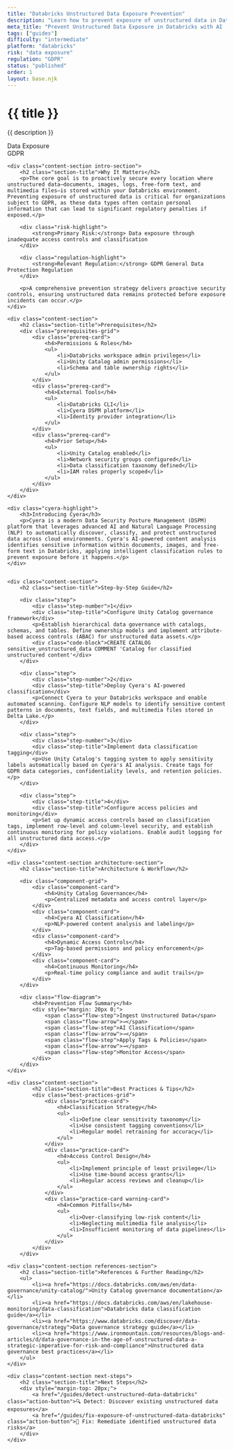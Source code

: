 ```yaml
---
title: "Databricks Unstructured Data Exposure Prevention"
description: "Learn how to prevent exposure of unstructured data in Databricks environments. Follow step-by-step guidance for GDPR compliance and data governance."
meta_title: "Prevent Unstructured Data Exposure in Databricks with AI | DSPM Guide"
tags: ["guides"]
difficulty: "intermediate"
platform: "databricks"
risk: "data exposure"
regulation: "GDPR"
status: "published"
order: 1
layout: base.njk
---
```


<div class="container">
    <div class="header">
        <h1>{{ title }}</h1>
        <p>{{ description }}</p>
        <div class="badge">Data Exposure</div>
        <div class="badge regulation">GDPR</div>
    </div>

    <div class="content-section intro-section">
        <h2 class="section-title">Why It Matters</h2>
        <p>The core goal is to proactively secure every location where unstructured data—documents, images, logs, free-form text, and multimedia files—is stored within your Databricks environment. Preventing exposure of unstructured data is critical for organizations subject to GDPR, as these data types often contain personal information that can lead to significant regulatory penalties if exposed.</p>
        
        <div class="risk-highlight">
            <strong>Primary Risk:</strong> Data exposure through inadequate access controls and classification
        </div>
        
        <div class="regulation-highlight">
            <strong>Relevant Regulation:</strong> GDPR General Data Protection Regulation
        </div>
        
        <p>A comprehensive prevention strategy delivers proactive security controls, ensuring unstructured data remains protected before exposure incidents can occur.</p>
    </div>

    <div class="content-section">
        <h2 class="section-title">Prerequisites</h2>
        <div class="prerequisites-grid">
            <div class="prereq-card">
                <h4>Permissions & Roles</h4>
                <ul>
                    <li>Databricks workspace admin privileges</li>
                    <li>Unity Catalog admin permissions</li>
                    <li>Schema and table ownership rights</li>
                </ul>
            </div>
            <div class="prereq-card">
                <h4>External Tools</h4>
                <ul>
                    <li>Databricks CLI</li>
                    <li>Cyera DSPM platform</li>
                    <li>Identity provider integration</li>
                </ul>
            </div>
            <div class="prereq-card">
                <h4>Prior Setup</h4>
                <ul>
                    <li>Unity Catalog enabled</li>
                    <li>Network security groups configured</li>
                    <li>Data classification taxonomy defined</li>
                    <li>IAM roles properly scoped</li>
                </ul>
            </div>
        </div>
    </div>
	
    <div class="cyera-highlight">
        <h3>Introducing Cyera</h3>
        <p>Cyera is a modern Data Security Posture Management (DSPM) platform that leverages advanced AI and Natural Language Processing (NLP) to automatically discover, classify, and protect unstructured data across cloud environments. Cyera's AI-powered content analysis identifies sensitive information within documents, images, and free-form text in Databricks, applying intelligent classification rules to prevent exposure before it happens.</p>
    </div>
	

    <div class="content-section">
        <h2 class="section-title">Step-by-Step Guide</h2>
        
        <div class="step">
            <div class="step-number">1</div>
            <div class="step-title">Configure Unity Catalog governance framework</div>
            <p>Establish hierarchical data governance with catalogs, schemas, and tables. Define ownership models and implement attribute-based access controls (ABAC) for unstructured data assets.</p>
            <div class="code-block">CREATE CATALOG sensitive_unstructured_data COMMENT 'Catalog for classified unstructured content'</div>
        </div>

        <div class="step">
            <div class="step-number">2</div>
            <div class="step-title">Deploy Cyera's AI-powered classification</div>
            <p>Connect Cyera to your Databricks workspace and enable automated scanning. Configure NLP models to identify sensitive content patterns in documents, text fields, and multimedia files stored in Delta Lake.</p>
        </div>

        <div class="step">
            <div class="step-number">3</div>
            <div class="step-title">Implement data classification tagging</div>
            <p>Use Unity Catalog's tagging system to apply sensitivity labels automatically based on Cyera's AI analysis. Create tags for GDPR data categories, confidentiality levels, and retention policies.</p>
        </div>

        <div class="step">
            <div class="step-title">4</div>
            <div class="step-title">Configure access policies and monitoring</div>
            <p>Set up dynamic access controls based on classification tags, implement row-level and column-level security, and establish continuous monitoring for policy violations. Enable audit logging for all unstructured data access.</p>
        </div>
    </div>

    <div class="content-section architecture-section">
        <h2 class="section-title">Architecture & Workflow</h2>
        
        <div class="component-grid">
            <div class="component-card">
                <h4>Unity Catalog Governance</h4>
                <p>Centralized metadata and access control layer</p>
            </div>
            <div class="component-card">
                <h4>Cyera AI Classification</h4>
                <p>NLP-powered content analysis and labeling</p>
            </div>
            <div class="component-card">
                <h4>Dynamic Access Controls</h4>
                <p>Tag-based permissions and policy enforcement</p>
            </div>
            <div class="component-card">
                <h4>Continuous Monitoring</h4>
                <p>Real-time policy compliance and audit trails</p>
            </div>
        </div>

        <div class="flow-diagram">
            <h4>Prevention Flow Summary</h4>
            <div style="margin: 20px 0;">
                <span class="flow-step">Ingest Unstructured Data</span>
                <span class="flow-arrow">→</span>
                <span class="flow-step">AI Classification</span>
                <span class="flow-arrow">→</span>
                <span class="flow-step">Apply Tags & Policies</span>
                <span class="flow-arrow">→</span>
                <span class="flow-step">Monitor Access</span>
            </div>
        </div>
    </div>

	<div class="content-section">
	        <h2 class="section-title">Best Practices & Tips</h2>
	        <div class="best-practices-grid">
	            <div class="practice-card">
	                <h4>Classification Strategy</h4>
	                <ul>
	                    <li>Define clear sensitivity taxonomy</li>
	                    <li>Use consistent tagging conventions</li>
	                    <li>Regular model retraining for accuracy</li>
	                </ul>
	            </div>
	            <div class="practice-card">
	                <h4>Access Control Design</h4>
	                <ul>
	                    <li>Implement principle of least privilege</li>
	                    <li>Use time-bound access grants</li>
	                    <li>Regular access reviews and cleanup</li>
	                </ul>
	            </div>
	            <div class="practice-card warning-card">
	                <h4>Common Pitfalls</h4>
	                <ul>
	                    <li>Over-classifying low-risk content</li>
	                    <li>Neglecting multimedia file analysis</li>
	                    <li>Insufficient monitoring of data pipelines</li>
	                </ul>
	            </div>
	        </div>
	    </div>

    <div class="content-section references-section">
        <h2 class="section-title">References & Further Reading</h2>
        <ul>
            <li><a href="https://docs.databricks.com/aws/en/data-governance/unity-catalog/">Unity Catalog governance documentation</a></li>
            <li><a href="https://docs.databricks.com/aws/en/lakehouse-monitoring/data-classification">Databricks data classification guide</a></li>
            <li><a href="https://www.databricks.com/discover/data-governance/strategy">Data governance strategy guide</a></li>
            <li><a href="https://www.ironmountain.com/resources/blogs-and-articles/d/data-governance-in-the-age-of-unstructured-data-a-strategic-imperative-for-risk-and-compliance">Unstructured data governance best practices</a></li>
        </ul>
    </div>

    <div class="content-section next-steps">
        <h2 class="section-title">Next Steps</h2>
        <div style="margin-top: 20px;">
            <a href="/guides/detect-unstructured-data-databricks" class="action-button">🔍 Detect: Discover existing unstructured data exposures</a>
            <a href="/guides/fix-exposure-of-unstructured-data-databricks" class="action-button">🔧 Fix: Remediate identified unstructured data risks</a>
        </div>
    </div>
</div>